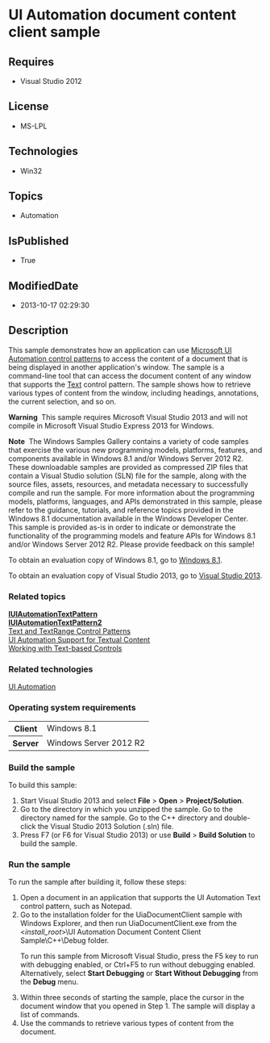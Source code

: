 # UI Automation document content client sample
## Requires
* Visual Studio 2012
## License
* MS-LPL
## Technologies
* Win32
## Topics
* Automation
## IsPublished
* True
## ModifiedDate
* 2013-10-17 02:29:30
## Description

<div id="mainSection">
<p>This sample demonstrates how an application can use <a href="http://msdn.microsoft.com/en-us/library/windows/desktop/ee671194">
Microsoft UI Automation control patterns</a> to access the content of a document that is being displayed in another application's window. The sample is a command-line tool that can access the document content of any window that supports the
<a href="http://msdn.microsoft.com/en-us/library/windows/desktop/ff384841">Text</a> control pattern. The sample shows how to retrieve various types of content from the window, including headings, annotations, the current selection, and so on.
</p>
<p></p>
<p class="note"><b>Warning</b>&nbsp;&nbsp;This sample requires Microsoft Visual Studio&nbsp;2013 and will not compile in Microsoft Visual Studio Express&nbsp;2013 for Windows.</p>
<p></p>
<p class="note"><b>Note</b>&nbsp;&nbsp;The Windows Samples Gallery contains a variety of code samples that exercise the various new programming models, platforms, features, and components available in Windows&nbsp;8.1 and/or Windows Server&nbsp;2012&nbsp;R2. These downloadable samples
 are provided as compressed ZIP files that contain a Visual Studio solution (SLN) file for the sample, along with the source files, assets, resources, and metadata necessary to successfully compile and run the sample. For more information about the programming
 models, platforms, languages, and APIs demonstrated in this sample, please refer to the guidance, tutorials, and reference topics provided in the Windows&nbsp;8.1 documentation available in the Windows Developer Center. This sample is provided as-is in order to
 indicate or demonstrate the functionality of the programming models and feature APIs for Windows&nbsp;8.1 and/or Windows Server&nbsp;2012&nbsp;R2. Please provide feedback on this sample!</p>
<p>To obtain an evaluation copy of Windows&nbsp;8.1, go to <a href="http://go.microsoft.com/fwlink/p/?linkid=301696">
Windows&nbsp;8.1</a>.</p>
<p>To obtain an evaluation copy of Visual Studio&nbsp;2013, go to <a href="http://go.microsoft.com/fwlink/p/?linkid=301697">
Visual Studio&nbsp;2013</a>.</p>
<h3><a id="related_topics"></a>Related topics</h3>
<dl><dt><a href="http://msdn.microsoft.com/en-us/library/windows/desktop/ee696214"><b>IUIAutomationTextPattern</b></a>
</dt><dt><a href="http://msdn.microsoft.com/en-us/library/windows/desktop/hh437299"><b>IUIAutomationTextPattern2</b></a>
</dt><dt><a href="http://msdn.microsoft.com/en-us/library/windows/desktop/ff384841">Text and TextRange Control Patterns</a>
</dt><dt><a href="http://msdn.microsoft.com/en-us/library/windows/desktop/ee684082">UI Automation Support for Textual Content</a>
</dt><dt><a href="http://msdn.microsoft.com/en-us/library/windows/desktop/ff384861">Working with Text-based Controls</a>
</dt></dl>
<h3>Related technologies</h3>
<a href="http://msdn.microsoft.com/en-us/library/windows/desktop/ee684009">UI Automation</a>
<h3>Operating system requirements</h3>
<table>
<tbody>
<tr>
<th>Client</th>
<td><dt>Windows&nbsp;8.1 </dt></td>
</tr>
<tr>
<th>Server</th>
<td><dt>Windows Server&nbsp;2012&nbsp;R2 </dt></td>
</tr>
</tbody>
</table>
<h3>Build the sample</h3>
<p>To build this sample:</p>
<ol>
<li>Start Visual Studio&nbsp;2013 and select <b>File</b> &gt; <b>Open</b> &gt; <b>Project/Solution</b>.
</li><li>Go to the directory in which you unzipped the sample. Go to the directory named for the sample. Go to the C&#43;&#43; directory and double-click the Visual Studio&nbsp;2013 Solution (.sln) file.
</li><li>Press F7 (or F6 for Visual Studio&nbsp;2013) or use <b>Build</b> &gt; <b>Build Solution</b> to build the sample.
</li></ol>
<p></p>
<h3>Run the sample</h3>
<p>To run the sample after building it, follow these steps:</p>
<ol>
<li>Open a document in an application that supports the UI Automation Text control pattern, such as Notepad.
</li><li>Go to the installation folder for the UiaDocumentClient sample with Windows Explorer, and then run UiaDocumentClient.exe from the &lt;<i>install_root</i>&gt;\UI Automation Document Content Client Sample\C&#43;&#43;\Debug folder.
<p>To run this sample from Microsoft Visual Studio, press the F5 key to run with debugging enabled, or Ctrl&#43;F5 to run without debugging enabled. Alternatively, select
<b>Start Debugging</b> or <b>Start Without Debugging</b> from the <b>Debug</b> menu.</p>
</li><li>Within three seconds of starting the sample, place the cursor in the document window that you opened in Step 1. The sample will display a list of commands.
</li><li>Use the commands to retrieve various types of content from the document. </li></ol>
<p></p>
</div>
